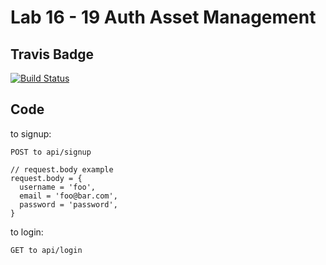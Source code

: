 # Lab 16 - 19 Auth Asset Management
## Travis Badge
[![Build Status](https://travis-ci.org/ashtonkellis/16-19-auth-asset-mgt.svg?branch=master)](https://travis-ci.org/ashtonkellis/16-19-auth-asset-mgt)

## Code
to signup:
```
POST to api/signup

// request.body example
request.body = {
  username = 'foo',
  email = 'foo@bar.com',
  password = 'password',
}
```

to login:
```
GET to api/login
```

